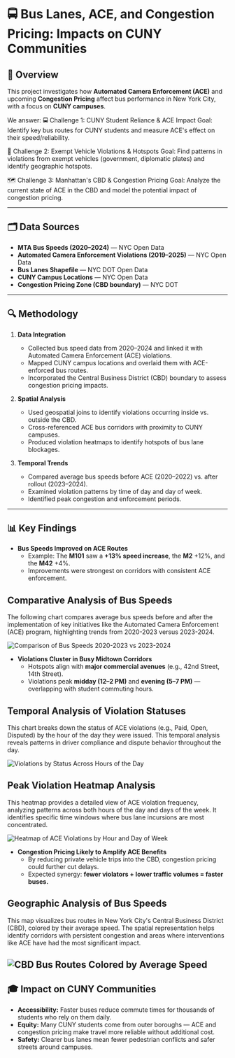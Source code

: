 # 🚍 Bus Lanes, ACE, and Congestion Pricing: Impacts on CUNY Communities

## 📌 Overview
This project investigates how **Automated Camera Enforcement (ACE)** and upcoming **Congestion Pricing** affect bus performance in New York City, with a focus on **CUNY campuses**.

We answer:
🚍 Challenge 1: CUNY Student Reliance & ACE Impact
Goal: Identify key bus routes for CUNY students and measure ACE's effect on their speed/reliability.

🚗 Challenge 2: Exempt Vehicle Violations & Hotspots
Goal: Find patterns in violations from exempt vehicles (government, diplomatic plates) and identify geographic hotspots.

🗺️ Challenge 3: Manhattan's CBD & Congestion Pricing
Goal: Analyze the current state of ACE in the CBD and model the potential impact of congestion pricing.


---

## 🗂️ Data Sources
- **MTA Bus Speeds (2020–2024)** — NYC Open Data  
- **Automated Camera Enforcement Violations (2019–2025)** — NYC Open Data  
- **Bus Lanes Shapefile** — NYC DOT Open Data  
- **CUNY Campus Locations** — NYC Open Data  
- **Congestion Pricing Zone (CBD boundary)** — NYC DOT  

---

## 🔍 Methodology
1. **Data Integration**  
   - Collected bus speed data from 2020–2024 and linked it with Automated Camera Enforcement (ACE) violations.  
   - Mapped CUNY campus locations and overlaid them with ACE-enforced bus routes.  
   - Incorporated the Central Business District (CBD) boundary to assess congestion pricing impacts.  

2. **Spatial Analysis**  
   - Used geospatial joins to identify violations occurring inside vs. outside the CBD.  
   - Cross-referenced ACE bus corridors with proximity to CUNY campuses.  
   - Produced violation heatmaps to identify hotspots of bus lane blockages.  

3. **Temporal Trends**  
   - Compared average bus speeds before ACE (2020–2022) vs. after rollout (2023–2024).  
   - Examined violation patterns by time of day and day of week.  
   - Identified peak congestion and enforcement periods.  

---

## 📊 Key Findings
- **Bus Speeds Improved on ACE Routes**  
  - Example: The **M101** saw a **+13% speed increase**, the **M2** +12%, and the **M42** +4%.  
  - Improvements were strongest on corridors with consistent ACE enforcement.  

## Comparative Analysis of Bus Speeds

The following chart compares average bus speeds before and after the implementation of key initiatives like the Automated Camera Enforcement (ACE) program, highlighting trends from 2020-2023 versus 2023-2024.

![Comparison of Bus Speeds 2020-2023 vs 2023-2024](https://github.com/rayj1981/MTA-Datathon-2025-Bus-Automated-Camera-Enforcement-ACE-Violations/blob/main/Pictures/comparison_bus_speeds_2020-2023_vs_2023-2024.png)


- **Violations Cluster in Busy Midtown Corridors**  
  - Hotspots align with **major commercial avenues** (e.g., 42nd Street, 14th Street).  
  - Violations peak **midday (12–2 PM)** and **evening (5–7 PM)** — overlapping with student commuting hours.  

## Temporal Analysis of Violation Statuses

This chart breaks down the status of ACE violations (e.g., Paid, Open, Disputed) by the hour of the day they were issued. This temporal analysis reveals patterns in driver compliance and dispute behavior throughout the day.

![Violations by Status Across Hours of the Day](https://github.com/rayj1981/MTA-Datathon-2025-Bus-Automated-Camera-Enforcement-ACE-Violations/blob/main/Pictures/violations_by_status_across_hours.png)

## Peak Violation Heatmap Analysis

This heatmap provides a detailed view of ACE violation frequency, analyzing patterns across both hours of the day and days of the week. It identifies specific time windows where bus lane incursions are most concentrated.

![Heatmap of ACE Violations by Hour and Day of Week](https://github.com/rayj1981/MTA-Datathon-2025-Bus-Automated-Camera-Enforcement-ACE-Violations/blob/main/Pictures/HEATMAP%20PICTURE.PNG)



- **Congestion Pricing Likely to Amplify ACE Benefits**  
  - By reducing private vehicle trips into the CBD, congestion pricing could further cut delays.  
  - Expected synergy: **fewer violators + lower traffic volumes = faster buses.**
  
## Geographic Analysis of Bus Speeds

This map visualizes bus routes in New York City's Central Business District (CBD), colored by their average speed. The spatial representation helps identify corridors with persistent congestion and areas where interventions like ACE have had the most significant impact.

![CBD Bus Routes Colored by Average Speed](https://github.com/rayj1981/MTA-Datathon-2025-Bus-Automated-Camera-Enforcement-ACE-Violations/blob/main/Pictures/CBD_routes_colored_by_average_speed.png)
---

## 🎓 Impact on CUNY Communities
- **Accessibility:** Faster buses reduce commute times for thousands of students who rely on them daily.  
- **Equity:** Many CUNY students come from outer boroughs — ACE and congestion pricing make travel more reliable without additional cost.  
- **Safety:** Clearer bus lanes mean fewer pedestrian conflicts and safer streets around campuses.  


